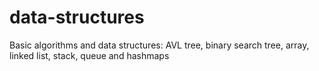 # data-structures
Basic algorithms and data structures: AVL tree, binary search tree, array, linked list, stack, queue and hashmaps
